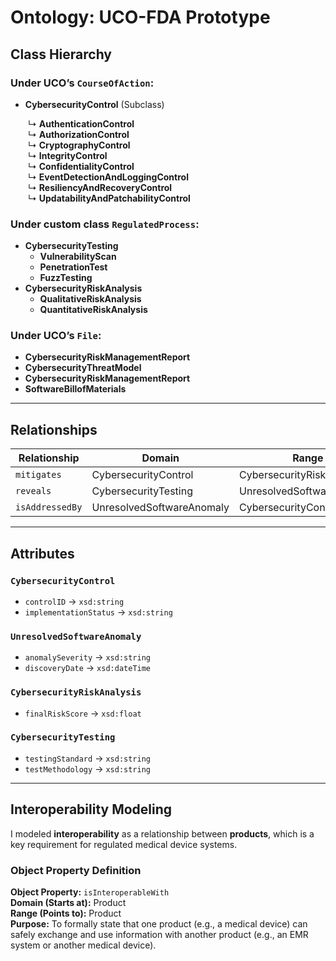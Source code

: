 # Ontology: UCO-FDA Prototype

## Class Hierarchy

### Under UCO’s `CourseOfAction`:
- **CybersecurityControl** (Subclass)
  
  ↳ **AuthenticationControl**  
  ↳ **AuthorizationControl**  
  ↳ **CryptographyControl**  
  ↳ **IntegrityControl**  
  ↳ **ConfidentialityControl**  
  ↳ **EventDetectionAndLoggingControl**  
  ↳ **ResiliencyAndRecoveryControl**  
  ↳ **UpdatabilityAndPatchabilityControl**

### Under custom class `RegulatedProcess`:
- **CybersecurityTesting**
  - **VulnerabilityScan**
  - **PenetrationTest**
  - **FuzzTesting**
- **CybersecurityRiskAnalysis**
  - **QualitativeRiskAnalysis**
  - **QuantitativeRiskAnalysis**

### Under UCO’s `File`:
- **CybersecurityRiskManagementReport**
- **CybersecurityThreatModel**
- **CybersecurityRiskManagementReport**
- **SoftwareBillofMaterials**

---

## Relationships

| Relationship | Domain | Range |
|---------------|---------|--------|
| `mitigates` | CybersecurityControl | CybersecurityRiskAnalysis |
| `reveals` | CybersecurityTesting | UnresolvedSoftwareAnomaly |
| `isAddressedBy` | UnresolvedSoftwareAnomaly | CybersecurityControl |

---

## Attributes

### `CybersecurityControl`
- `controlID` → `xsd:string`
- `implementationStatus` → `xsd:string`

### `UnresolvedSoftwareAnomaly`
- `anomalySeverity` → `xsd:string`
- `discoveryDate` → `xsd:dateTime`

### `CybersecurityRiskAnalysis`
- `finalRiskScore` → `xsd:float`

### `CybersecurityTesting`
- `testingStandard` → `xsd:string`
- `testMethodology` → `xsd:string`

---

## Interoperability Modeling

I modeled **interoperability** as a relationship between **products**, which is a key requirement for regulated medical device systems.

### Object Property Definition

**Object Property:** `isInteroperableWith`  
**Domain (Starts at):** Product  
**Range (Points to):** Product  
**Purpose:** To formally state that one product (e.g., a medical device) can safely exchange and use information with another product (e.g., an EMR system or another medical device).

